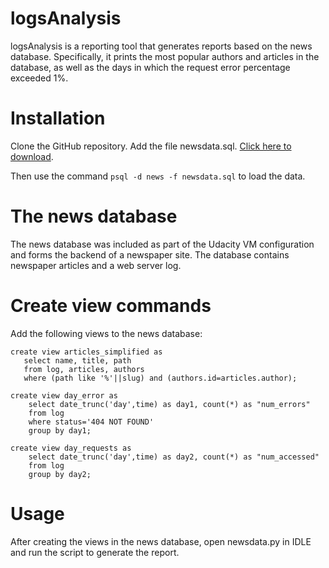 # logsAnalysis
logsAnalysis is a reporting tool that generates reports based on the news database. Specifically, it prints
the most popular authors and articles in the database, as well as the days in which the request error
percentage exceeded 1%. 

# Installation
Clone the GitHub repository. Add the file newsdata.sql. [Click here to download]( https://d17h27t6h515a5.cloudfront.net/topher/2016/August/57b5f748_newsdata/newsdata.zip).

Then use the command `psql -d news -f newsdata.sql` to load the data.

# The news database
The news database was included as part of the Udacity VM configuration and forms the backend of a newspaper site. The database contains newspaper articles and a web server log. 

# Create view commands
Add the following views to the news database:

    create view articles_simplified as
       select name, title, path 
       from log, articles, authors
       where (path like '%'||slug) and (authors.id=articles.author);

    create view day_error as
        select date_trunc('day',time) as day1, count(*) as "num_errors"
        from log 
        where status='404 NOT FOUND' 
        group by day1;

    create view day_requests as
        select date_trunc('day',time) as day2, count(*) as "num_accessed"
        from log 
        group by day2;
        
# Usage
After creating the views in the news database, open newsdata.py in IDLE and run the script to generate the report.
       
       
